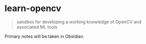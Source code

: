 # learn-opencv

>sandbox for developing a working knowledge of OpenCV and associated ML tools

Primary notes will be taken in Obsidian.